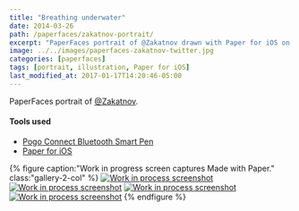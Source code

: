 ```yaml
---
title: "Breathing underwater"
date: 2014-03-26
path: /paperfaces/zakatnov-portrait/
excerpt: "PaperFaces portrait of @Zakatnov drawn with Paper for iOS on an iPad."
image: ../../images/paperfaces-zakatnov-twitter.jpg
categories: [paperfaces]
tags: [portrait, illustration, Paper for iOS]
last_modified_at: 2017-01-17T14:20:46-05:00
---
```


PaperFaces portrait of [@Zakatnov](https://twitter.com/Zakatnov).

#### Tools used

- [Pogo Connect Bluetooth Smart Pen](https://www.amazon.com/gp/product/B009K448L4/ref=as_li_ss_tl?ie=UTF8&camp=1789&creative=390957&creativeASIN=B009K448L4&linkCode=as2&tag=mademist-20)
- [Paper for iOS](https://paper.bywetransfer.com/)

{% figure caption:"Work in progress screen captures Made with Paper." class:"gallery-2-col" %}
[![Work in process screenshot](../../images/paperfaces-zakatnov-process-1-600.jpg)](../../images/paperfaces-zakatnov-process-1-lg.jpg)
[![Work in process screenshot](../../images/paperfaces-zakatnov-process-2-600.jpg)](../../images/paperfaces-zakatnov-process-2-lg.jpg)
[![Work in process screenshot](../../images/paperfaces-zakatnov-process-3-600.jpg)](../../images/paperfaces-zakatnov-process-3-lg.jpg)
[![Work in process screenshot](../../images/paperfaces-zakatnov-process-4-600.jpg)](../../images/paperfaces-zakatnov-process-4-lg.jpg)
{% endfigure %}
